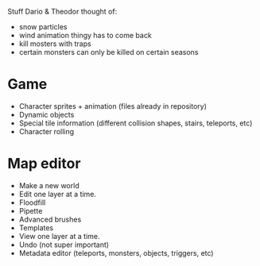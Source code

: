 ﻿Stuff Dario & Theodor thought of:

+ snow particles
+ wind animation thingy has to come back
+ kill mosters with traps
+ certain monsters can only be killed on certain seasons

# Game

+ Character sprites + animation (files already in repository)
+ Dynamic objects
+ Special tile information (different collision shapes, stairs, teleports, etc)
+ Character rolling

# Map editor

+ Make a new world
+ Edit one layer at a time.
+ Floodfill
+ Pipette
+ Advanced brushes
+ Templates
+ View one layer at a time.
+ Undo (not super important)
+ Metadata editor (teleports, monsters, objects, triggers, etc)